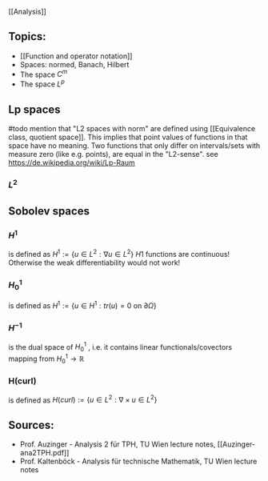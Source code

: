 [[Analysis]]


## Topics:
- [[Function and operator notation]]
- Spaces: normed, Banach, Hilbert
- The space $C^m$
- The space $L^p$

## Lp spaces

#todo mention that "L2 spaces with norm" are defined using [[Equivalence class, quotient space]]. This implies that point values of functions in that space have no meaning. Two functions that only differ on intervals/sets with measure zero (like e.g. points), are equal in the "L2-sense".
see https://de.wikipedia.org/wiki/Lp-Raum
### $L^2$


## Sobolev spaces

### $H^1$
is defined as $H^1:=\{u\in L^2: \nabla u\in L^2\}$
$H1$ functions are continuous! Otherwise the weak differentiability would not work!

### $H^1_0$
is defined as $H^1:=\{u\in H^1: tr(u)=0 \text{ on } \partial \Omega\}$

### $H^{-1}$ 
is the dual space of $H^1_0$ , i.e. it contains linear functionals/covectors mapping from $H_0^1\rightarrow \mathbb{R}$ 

### H(curl)
is defined as $H(curl):=\{u\in L^2: \nabla\times u\in L^2\}$





## Sources:
- Prof. Auzinger - Analysis 2 für TPH, TU Wien lecture notes, [[Auzinger-ana2TPH.pdf]]
- Prof. Kaltenböck - Analysis für technische Mathematik, TU Wien lecture notes

